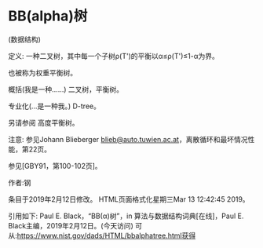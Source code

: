 # BB(alpha)树


(数据结构)



定义:
一种二叉树，其中每一个子树ρ(T')的平衡以α≤ρ(T')≤1-α为界。



也被称为权重平衡树。



概括(我是一种……)
二叉树，平衡树。



专业化(…是一种我。)
D-tree。



另请参阅
高度平衡树。



注意:
参见Johann Blieberger <blieb@auto.tuwien.ac.at>，离散循环和最坏情况性能，第22页。

参见[GBY91，第100-102页]。


作者:钢







条目于2019年2月12日修改。
HTML页面格式化星期三Mar 13 12:42:45 2019。



引用如下:
Paul E. Black，“BB(α)树”，in
算法与数据结构词典[在线]，Paul E. Black主编，2019年2月12日。(今天访问)
可从:https://www.nist.gov/dads/HTML/bbalphatree.html获得